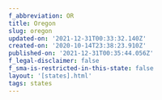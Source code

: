 ```yaml
---
f_abbreviation: OR
title: Oregon
slug: oregon
updated-on: '2021-12-31T00:33:32.140Z'
created-on: '2020-10-14T23:38:23.910Z'
published-on: '2021-12-31T00:35:44.056Z'
f_legal-disclaimer: false
f_sma-is-restricted-in-this-state: false
layout: '[states].html'
tags: states
---
```



